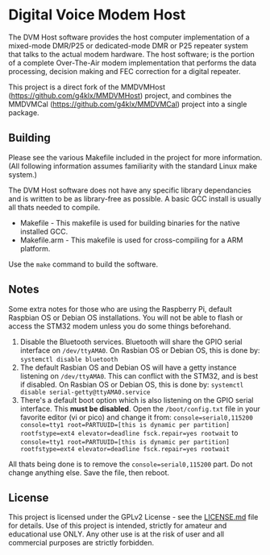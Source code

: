 # Digital Voice Modem Host

The DVM Host software provides the host computer implementation of a mixed-mode DMR/P25 or dedicated-mode DMR or P25 repeater system that talks to the actual modem hardware. The host software; is the portion of a complete Over-The-Air modem implementation that performs the data processing, decision making and FEC correction for a digital repeater.

This project is a direct fork of the MMDVMHost (https://github.com/g4klx/MMDVMHost) project, and combines the MMDVMCal (https://github.com/g4klx/MMDVMCal) project into a single package.

## Building

Please see the various Makefile included in the project for more information. (All following information assumes familiarity with the standard Linux make system.)

The DVM Host software does not have any specific library dependancies and is written to be as library-free as possible. A basic GCC install is usually all thats needed to compile.

* Makefile - This makefile is used for building binaries for the native installed GCC.
* Makefile.arm - This makefile is used for cross-compiling for a ARM platform.

Use the ```make``` command to build the software.

## Notes

Some extra notes for those who are using the Raspberry Pi, default Raspbian OS or Debian OS installations. You will not be able to flash or access the STM32 modem unless you do some things beforehand. 

1. Disable the Bluetooth services. Bluetooth will share the GPIO serial interface on ```/dev/ttyAMA0```. On Rasbian OS or Debian OS, this is done by: ```systemctl disable bluetooth```
2. The default Rasbian OS and Debian OS will have a getty instance listening on ```/dev/ttyAMA0```. This can conflict with the STM32, and is best if disabled. On Rasbian OS or Debian OS, this is done by: ```systemctl disable serial-getty@ttyAMA0.service```
3. There's a default boot option which is also listening on the GPIO serial interface. This **must be disabled**. Open the ```/boot/config.txt``` file in your favorite editor (vi or pico) and change it from:
 ```console=serial0,115200 console=tty1 root=PARTUUID=[this is dynamic per partition] rootfstype=ext4 elevator=deadline fsck.repair=yes rootwait```
 to
 ```console=tty1 root=PARTUUID=[this is dynamic per partition] rootfstype=ext4 elevator=deadline fsck.repair=yes rootwait```
 
 All thats being done is to remove the ```console=serial0,115200``` part. Do not change anything else. Save the file, then reboot.

## License

This project is licensed under the GPLv2 License - see the [LICENSE.md](LICENSE.md) file for details. Use of this project is intended, strictly for amateur and educational use ONLY. Any other use is at the risk of user and all commercial purposes are strictly forbidden.

